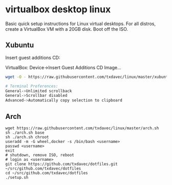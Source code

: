 # virtualbox desktop linux

Basic quick setup instructions for Linux virtual desktops.
For all distros, create a VirtualBox VM with a 20GB disk. Boot off the ISO.

## Xubuntu

Insert guest additions CD:

VirtualBox: Device->Insert Guest Additions CD Image...

```bash
wget -O - https://raw.githubusercontent.com/txdavec/linux/master/xubuntu.sh | sudo bash

# Terminal Preferences: 
General->Unlimited scrollback
General->Scrollbar disabled
Advanced->Automatically copy selection to clipboard
```

## Arch

```
wget https://raw.githubusercontent.com/txdavec/linux/master/arch.sh
sh ./arch.sh base
sh ./arch.sh chroot
useradd -m -G wheel,docker -s /bin/bash <username>
passwd <username>
exit
# shutdown, remove ISO, reboot
# login as <username>
git clone https://github.com/txdavec/dotfiles.git ~/src/github.com/txdavec/dotfiles
cd ~/src/github.com/txdavec/dotfiles
./setup.sh
```

